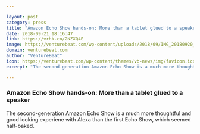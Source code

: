 ```yaml
---

layout: post
category: press
title: "Amazon Echo Show hands-on: More than a tablet glued to a speaker"
date: 2018-09-21 18:16:47
link: https://vrhk.co/2NZXQ4E
image: https://venturebeat.com/wp-content/uploads/2018/09/IMG_20180920_140444.jpg?fit=1200%2C900&strip=all
domain: venturebeat.com
author: "VentureBeat"
icon: https://venturebeat.com/wp-content/themes/vb-news/img/favicon.ico
excerpt: "The second-generation Amazon Echo Show is a much more thoughtful and good looking experiene with Alexa than the first Echo Show, which seemed half-baked."

---
```


### Amazon Echo Show hands-on: More than a tablet glued to a speaker

The second-generation Amazon Echo Show is a much more thoughtful and good looking experiene with Alexa than the first Echo Show, which seemed half-baked.